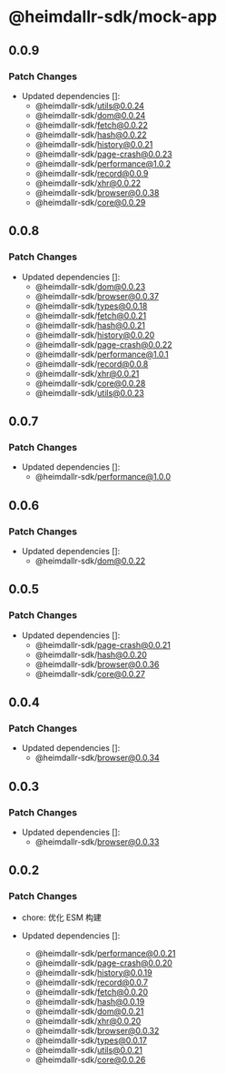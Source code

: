 # @heimdallr-sdk/mock-app

## 0.0.9

### Patch Changes

- Updated dependencies []:
  - @heimdallr-sdk/utils@0.0.24
  - @heimdallr-sdk/dom@0.0.24
  - @heimdallr-sdk/fetch@0.0.22
  - @heimdallr-sdk/hash@0.0.22
  - @heimdallr-sdk/history@0.0.21
  - @heimdallr-sdk/page-crash@0.0.23
  - @heimdallr-sdk/performance@1.0.2
  - @heimdallr-sdk/record@0.0.9
  - @heimdallr-sdk/xhr@0.0.22
  - @heimdallr-sdk/browser@0.0.38
  - @heimdallr-sdk/core@0.0.29

## 0.0.8

### Patch Changes

- Updated dependencies []:
  - @heimdallr-sdk/dom@0.0.23
  - @heimdallr-sdk/browser@0.0.37
  - @heimdallr-sdk/types@0.0.18
  - @heimdallr-sdk/fetch@0.0.21
  - @heimdallr-sdk/hash@0.0.21
  - @heimdallr-sdk/history@0.0.20
  - @heimdallr-sdk/page-crash@0.0.22
  - @heimdallr-sdk/performance@1.0.1
  - @heimdallr-sdk/record@0.0.8
  - @heimdallr-sdk/xhr@0.0.21
  - @heimdallr-sdk/core@0.0.28
  - @heimdallr-sdk/utils@0.0.23

## 0.0.7

### Patch Changes

- Updated dependencies []:
  - @heimdallr-sdk/performance@1.0.0

## 0.0.6

### Patch Changes

- Updated dependencies []:
  - @heimdallr-sdk/dom@0.0.22

## 0.0.5

### Patch Changes

- Updated dependencies []:
  - @heimdallr-sdk/page-crash@0.0.21
  - @heimdallr-sdk/hash@0.0.20
  - @heimdallr-sdk/browser@0.0.36
  - @heimdallr-sdk/core@0.0.27

## 0.0.4

### Patch Changes

- Updated dependencies []:
  - @heimdallr-sdk/browser@0.0.34

## 0.0.3

### Patch Changes

- Updated dependencies []:
  - @heimdallr-sdk/browser@0.0.33

## 0.0.2

### Patch Changes

- chore: 优化 ESM 构建

- Updated dependencies []:
  - @heimdallr-sdk/performance@0.0.21
  - @heimdallr-sdk/page-crash@0.0.20
  - @heimdallr-sdk/history@0.0.19
  - @heimdallr-sdk/record@0.0.7
  - @heimdallr-sdk/fetch@0.0.20
  - @heimdallr-sdk/hash@0.0.19
  - @heimdallr-sdk/dom@0.0.21
  - @heimdallr-sdk/xhr@0.0.20
  - @heimdallr-sdk/browser@0.0.32
  - @heimdallr-sdk/types@0.0.17
  - @heimdallr-sdk/utils@0.0.21
  - @heimdallr-sdk/core@0.0.26
